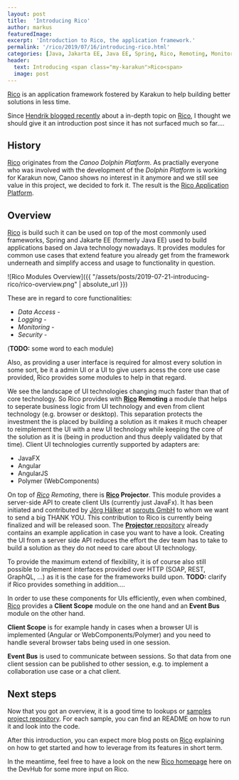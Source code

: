 ```yaml
---
layout: post
title:  'Introducing Rico'
author: markus
featuredImage: 
excerpt: 'Introduction to Rico, the application framework.'
permalink: '/rico/2019/07/16/introducing-rico.html'
categories: [Java, Jakarta EE, Java EE, Spring, Rico, Remoting, Monitoring, Security, Angular, WebComponents, JavaFX, Projector]
header:
  text: Introducing <span class="my-karakun">Rico<span>
  image: post
---
```


[Rico](/rico) is an application framework fostered by <span class="my-karakun">Karakun</span> to help building better solutions in less time.

Since [Hendrik blogged recently](/java/rico/2019/01/15/rico-server-timing.html) about a in-depth topic on [Rico](/rico), I thought we should give it an introduction post since it has not surfaced much so far....

## History

[Rico](/rico) originates from the _Canoo Dolphin Platform_. 
As practially everyone who was involved with the development of the _Dolphin Platform_ is working for Karakun now, Canoo shows no interest in it anymore and we still see value in this project, we decided to fork it.
The result is the [Rico Application Platform](/rico).

## Overview

[Rico](/rico) is build such it can be used on top of the most commonly used frameworks, Spring and Jakarte EE (formerly Java EE) used to build applications based on Java technology nowadays.
It provides modules for common use cases that extend feature you already get from the framework underneath and simplify access and usage to functionality in question. 

![Rico Modules Overview]({{ "/assets/posts/2019-07-21-introducing-rico/rico-overview.png" | absolute_url }})
 
These are in regard to core functionalities:

* _Data Access_ -
* _Logging_ - 
* _Monitoring_ -
* _Security_ - 

(**TODO:** some word to each module)

Also, as providing a user interface is required for almost every solution in some sort, be it a admin UI or a UI to give users acess the core use case provided, Rico provides some modules to help in that regard.

We see the landscape of UI technologies changing much faster than that of core technology. So Rico provides with __[Rico](/rico) Remoting__ a module that helps to seperate business logic from UI technology and even from client technology (e.g. browser or desktop).
This separation protects the investment the is placed by building a solution as it makes it much cheaper to reimplement the UI with a new UI technology while keeping the core of the solution as it is (being in production and thus deeply validated by that time).
Client UI technologies currently supported by adapters are:

* JavaFX
* Angular
* AngularJS
* Polymer (WebComponents)

On top of _[Rico](/rico) Remoting_, there is __[Rico](/rico) Projector__. This module provides a server-side API to create client UIs (currently just JavaFx). 
It has been initiated and contributed by <a href="https://twitter.com/johado78">Jörg Hälker</a> at <a href="https://www.sprouts.aero/">sprouts GmbH</a> to whom we want to send a big THANK YOU.
This contribution to Rico is currently being finalized and will be released soon. The [__Projector__ repository](https://github.com/rico-projects/rico-projector) already contains an example application in case you want to have a look.
Creating the UI from a server side API reduces the effort the dev team has to take to build a solution as they do not need to care about UI technology.

To provide the maximum extend of flexibility, it is of course also still possible to implement interfaces provided over HTTP (SOAP, REST, GraphQL, ...) as it is the case for the frameworks build upon.
**TODO:** clarify if Rico provides something in addition....

In order to use these components for UIs efficiently, even when combined, [Rico](/rico) provides a __Client Scope__ module on the one hand and an __Event Bus__ module on the other hand.

__Client Scope__ is for example handy in cases when a browser UI is implemented (Angular or WebComponents/Polymer) and you need to handle several browser tabs being used in one session.

__Event Bus__ is used to communicate between sessions. So that data from one client session can be published to other session, e.g. to implement a collaboration use case or a chat client.



## Next steps

Now that you got an overview, it is a good time to lookups or [samples project repository](https://github.com/rico-projects/rico-samples). 
For each sample, you can find an README on how to run it and look into the code.

After this introduction, you can expect more blog posts on [Rico](/rico) explaining on how to get started and how to leverage from its features in short term. 

In the meantime, feel free to have a look on the new [Rico homepage](/rico) here on the DevHub for some more input on Rico.
